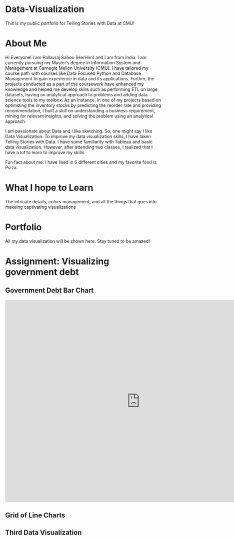 # Data-Visualization
This is my public portfolio for Telling Stories with Data at CMU!

# About Me
Hi Everyone! 
I am Pallavraj Sahoo (He/Him) and I am from India. I am currently pursuing my Master’s degree in Information System and Management at Carnegie Mellon University (CMU). I have tailored my course path with courses like Data Focused Python and Database Management to gain experience in data and its applications. Further, the projects conducted as a part of the coursework have enhanced my knowledge and helped me develop skills such as performing ETL on large datasets, having an analytical approach to problems and adding data science tools to my toolbox. As an instance, in one of my projects based on optimizing the inventory stocks by predicting the reorder rate and providing recommendation, I built a skill on understanding a business requirement, mining for relevant insights, and solving the problem using an analytical approach. 

I am passionate about Data and I like sketching. So, one might say I like Data Visualization. To improve my data visualization skills, I have taken Telling Stories with Data. I have some familiarity with Tableau and basic data visualization. However, after attending two classes, I realized that I have a lot to learn to improve my skills

Fun fact about me: I have lived in 6 different cities and my favorite food is Pizza.

# What I hope to Learn
The intricate details, colors management, and all the things that goes into makeing captivating visualizations

# Portfolio
All my data visualization will be shown here. Stay tuned to be amazed!

# Assignment: Visualizing government debt  
## Government Debt Bar Chart

<iframe src="https://data.oecd.org/chart/6vu4" width="860" height="645" style="border: 0" mozallowfullscreen="true" webkitallowfullscreen="true" allowfullscreen="true">OECD Chart: General government debt, Total, % of GDP, Annual, 2020</iframe> 

## Grid of Line Charts

<div class="flourish-embed flourish-chart" data-src="visualisation/7692486"><script src="https://public.flourish.studio/resources/embed.js"></script></div>

## Third Data Visualization
<div class="flourish-embed flourish-chart" data-src="visualisation/7692813"><script src="https://public.flourish.studio/resources/embed.js"></script></div>
